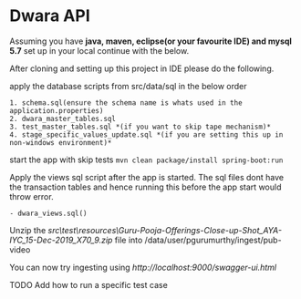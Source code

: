 # Dwara API
Assuming you have **java, maven, eclipse(or your favourite IDE) and mysql 5.7** set up in your local continue with the below.

After cloning and setting up this project in IDE please do the following.

apply the database scripts from src/data/sql in the below order

    1. schema.sql(ensure the schema name is whats used in the application.properties)
    2. dwara_master_tables.sql
    3. test_master_tables.sql *(if you want to skip tape mechanism)*
    4. stage_specific_values_update.sql *(if you are setting this up in non-windows environment)*
	
start the app with skip tests
    ```mvn clean package/install spring-boot:run```

Apply the views sql script after the app is started. The sql files dont have the transaction tables and hence running this before the app start would throw error.

    - dwara_views.sql()	
	
Unzip the *src\test\resources\Guru-Pooja-Offerings-Close-up-Shot_AYA-IYC_15-Dec-2019_X70_9.zip* file into /data/user/pgurumurthy/ingest/pub-video

You can now try ingesting using *http://localhost:9000/swagger-ui.html*

TODO Add how to run a specific test case